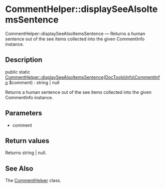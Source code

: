 CommentHelper::displaySeeAlsoItemsSentence
================

CommentHelper::displaySeeAlsoItemsSentence — Returns a human sentence out of the see items collected into the given CommentInfo instance.

Description
---------------


public static [CommentHelper::displaySeeAlsoItemsSentence](https://github.com/lingtalfi/DocTools/blob/master/doc/api/DocTools/Helper/CommentHelper/displaySeeAlsoItemsSentence.md)([DocTools\Info\CommentInfo](https://github.com/lingtalfi/DocTools/blob/master/doc/api/DocTools/Info/CommentInfo.md) $comment) : string | null




Returns a human sentence out of the see items collected into the given CommentInfo instance.




Parameters
--------------

- comment
    

Return values
----------------

Returns string | null.









See Also
-----------

The [CommentHelper](https://github.com/lingtalfi/DocTools/blob/master/doc/api/DocTools/Helper/CommentHelper.md) class.

